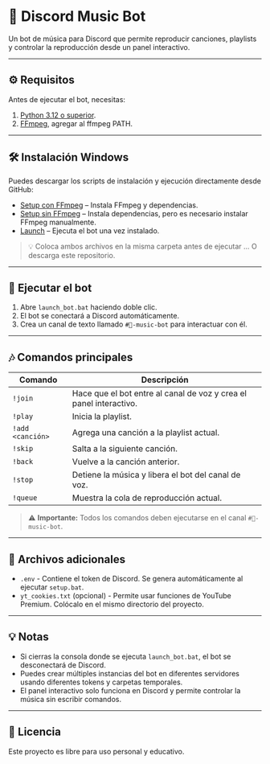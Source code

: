 # 🎵 Discord Music Bot

Un bot de música para Discord que permite reproducir canciones, playlists y controlar la reproducción desde un panel interactivo.

---

## ⚙️ Requisitos

Antes de ejecutar el bot, necesitas:

1. [Python 3.12 o superior](https://www.python.org/downloads/).
2. [FFmpeg](https://www.gyan.dev/ffmpeg/builds/), agregar al ffmpeg PATH.

---

## 🛠️ Instalación Windows

Puedes descargar los scripts de instalación y ejecución directamente desde GitHub:

- [Setup con FFmpeg](https://github.com/Lauther99/discor_music_bot/blob/main/setup/setup.bat) – Instala FFmpeg y dependencias.
- [Setup sin FFmpeg](https://github.com/Lauther99/discor_music_bot/blob/main/setup/setup.bat) – Instala dependencias, pero es necesario instalar FFmpeg manualmente.
- [Launch](https://github.com/Lauther99/discor_music_bot/blob/main/setup/launch_bot.bat) – Ejecuta el bot una vez instalado.

> 💡 Coloca ambos archivos en la misma carpeta antes de ejecutar ... O descarga este repositorio.
---

## 🚀 Ejecutar el bot

1. Abre `launch_bot.bat` haciendo doble clic.  
2. El bot se conectará a Discord automáticamente.  
3. Crea un canal de texto llamado `#🎵-music-bot` para interactuar con él.  

---

## 🎶 Comandos principales

| Comando | Descripción |
|---------|------------|
| `!join` | Hace que el bot entre al canal de voz y crea el panel interactivo. |
| `!play` | Inicia la playlist. |
| `!add <canción>` | Agrega una canción a la playlist actual. |
| `!skip` | Salta a la siguiente canción. |
| `!back` | Vuelve a la canción anterior. |
| `!stop` | Detiene la música y libera el bot del canal de voz. |
| `!queue` | Muestra la cola de reproducción actual. |

> ⚠️ **Importante:** Todos los comandos deben ejecutarse en el canal `#🎵-music-bot`.

---

## 📝 Archivos adicionales

- `.env` - Contiene el token de Discord. Se genera automáticamente al ejecutar `setup.bat`.
- `yt_cookies.txt` (opcional) - Permite usar funciones de YouTube Premium. Colócalo en el mismo directorio del proyecto.

---

## 💡 Notas

- Si cierras la consola donde se ejecuta `launch_bot.bat`, el bot se desconectará de Discord.
- Puedes crear múltiples instancias del bot en diferentes servidores usando diferentes tokens y carpetas temporales.
- El panel interactivo solo funciona en Discord y permite controlar la música sin escribir comandos.

---

## 📜 Licencia

Este proyecto es libre para uso personal y educativo.
